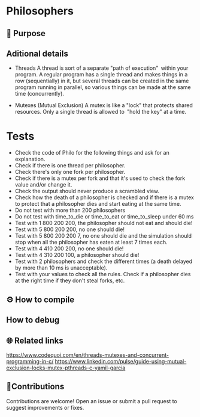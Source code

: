 # Philosophers


## 🚀 Purpose


## Aditional details
- Threads
A thread is sort of a separate "path of execution" within your program. A regular program has a single thread and makes things in a row (sequentially) in it, but several threads can be created in the same program running in parallel, so various things can be made at the same time (concurrently).

- Mutexes (Mutual Exclusion)
A mutex is like a "lock" that protects shared resources. Only a single thread is allowed to "hold the key" at a time.

# Tests

- Check the code of Philo for the following things and ask for an explanation.
- Check if there is one thread per philosopher.
- Check there's only one fork per philosopher.
- Check if there is a mutex per fork and that it's used to check the fork value and/or change it.
- Check the output should never produce a scrambled view.
- Check how the death of a philosopher is checked and if there is a mutex to protect that a philosopher dies and start
eating at the same time.
- Do not test with more than 200 philosophers
- Do not test with time_to_die or time_to_eat or time_to_sleep under 60 ms
- Test with 1 800 200 200, the philosopher should not eat and should die!
- Test with 5 800 200 200, no one should die!
- Test with 5 800 200 200 7, no one should die and the simulation should stop when all the philosopher has eaten at
least 7 times each.
- Test with 4 410 200 200, no one should die!
- Test with 4 310 200 100, a philosopher should die!
- Test with 2 philosophers and check the different times (a death delayed by more than 10 ms is unacceptable).
- Test with your values to check all the rules. Check if a philosopher dies at the right time if they don't steal forks, etc.

## ⚙️ How to compile

##  How to debug
  
## 🌐 Related links
https://www.codequoi.com/en/threads-mutexes-and-concurrent-programming-in-c/
https://www.linkedin.com/pulse/guide-using-mutual-exclusion-locks-mutex-pthreads-c-yamil-garcia

##  🤝Contributions
Contributions are welcome! Open an issue or submit a pull request to suggest improvements or fixes.


